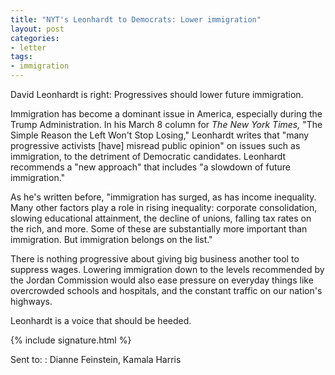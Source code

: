 ```yaml
---
title: "NYT's Leonhardt to Democrats: Lower immigration"
layout: post
categories:
- letter
tags:
- immigration
---
```


David Leonhardt is right: Progressives should lower future immigration.

Immigration has become a dominant issue in America, especially during the Trump Administration. In his March 8 column for *The New York Times,* "The Simple Reason the Left Won't Stop Losing," Leonhardt writes that "many progressive activists \[have\] misread public opinion" on issues such as immigration, to the detriment of Democratic candidates. Leonhardt recommends a "new approach" that includes "a slowdown of future immigration."

As he's written before, "immigration has surged, as has income inequality. Many other factors play a role in rising inequality: corporate consolidation, slowing educational attainment, the decline of unions, falling tax rates on the rich, and more. Some of these are substantially more important than immigration. But immigration belongs on the list."

There is nothing progressive about giving big business another tool to suppress wages. Lowering immigration down to the levels recommended by the Jordan Commission would also ease pressure on everyday things like overcrowded schools and hospitals, and the constant traffic on our nation's highways.

Leonhardt is a voice that should be heeded.

{% include signature.html %}

Sent to:
: Dianne Feinstein, Kamala Harris
